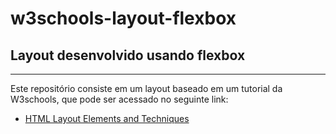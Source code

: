 # w3schools-layout-flexbox

## Layout desenvolvido usando flexbox

---

Este repositório consiste em um layout baseado em um tutorial da W3schools, que pode ser acessado no seguinte link:

- [HTML Layout Elements and Techniques](https://www.w3schools.com/html/html_layout.asp)
